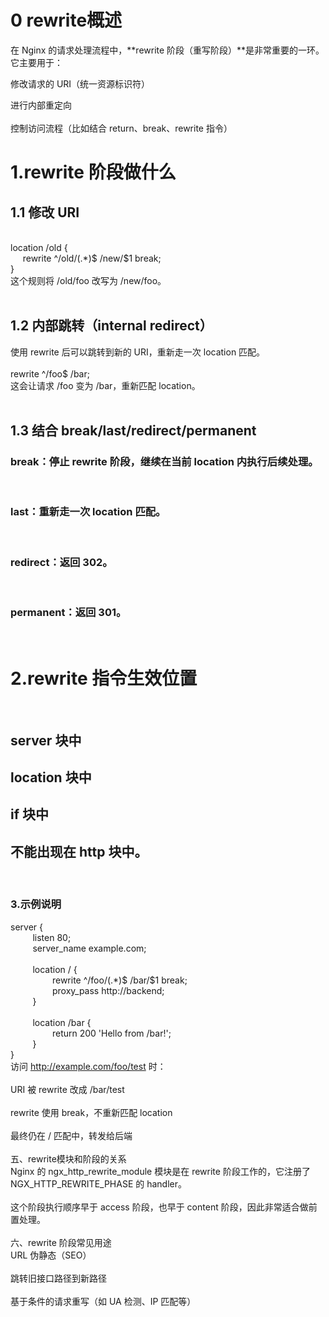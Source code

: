 # 0 rewrite概述
在 Nginx 的请求处理流程中，**rewrite 阶段（重写阶段）**是非常重要的一环。它主要用于：<br>

修改请求的 URI（统一资源标识符）<br>

进行内部重定向<br>
<br>
控制访问流程（比如结合 return、break、rewrite 指令）<br>
# 1.rewrite 阶段做什么<br>
## 1.1 修改 URI<br>
<br>
location /old {<br>
&nbsp;&nbsp;&nbsp;&nbsp;    rewrite ^/old/(.*)$ /new/$1 break;<br>
}<br>
这个规则将 /old/foo 改写为 /new/foo。<br>
<br>

## 1.2 内部跳转（internal redirect）<br>
使用 rewrite 后可以跳转到新的 URI，重新走一次 location 匹配。<br>
<br>
rewrite ^/foo$ /bar;<br>
这会让请求 /foo 变为 /bar，重新匹配 location。<br>
<br>
## 1.3 结合 break/last/redirect/permanent<br>
### break：停止 rewrite 阶段，继续在当前 location 内执行后续处理。<br>
<br>

### last：重新走一次 location 匹配。<br>
<br>

### redirect：返回 302。<br>
<br>

### permanent：返回 301。<br>
<br>

# 2.rewrite 指令生效位置<br>
<br>

## server 块中<br>

## location 块中<br>

## if 块中<br>

## 不能出现在 http 块中。<br>
<br>

### 3.示例说明<br>

server {<br>
&nbsp;&nbsp;&nbsp;&nbsp;&nbsp;&nbsp;&nbsp;&nbsp;    listen 80;<br>
&nbsp;&nbsp;&nbsp;&nbsp;&nbsp;&nbsp;&nbsp;&nbsp;    server_name example.com;<br>
<br>
&nbsp;&nbsp;&nbsp;&nbsp;&nbsp;&nbsp;&nbsp;&nbsp;    location / {<br>
&nbsp;&nbsp;&nbsp;&nbsp;&nbsp;&nbsp;&nbsp;&nbsp;&nbsp;&nbsp;&nbsp;&nbsp;&nbsp;&nbsp;&nbsp;&nbsp;        rewrite ^/foo/(.*)$ /bar/$1 break;<br>
&nbsp;&nbsp;&nbsp;&nbsp;&nbsp;&nbsp;&nbsp;&nbsp;&nbsp;&nbsp;&nbsp;&nbsp;&nbsp;&nbsp;&nbsp;&nbsp;        proxy_pass http://backend;<br>
&nbsp;&nbsp;&nbsp;&nbsp;&nbsp;&nbsp;&nbsp;&nbsp;    }<br>
<br>
&nbsp;&nbsp;&nbsp;&nbsp;&nbsp;&nbsp;&nbsp;&nbsp;    location /bar {<br>
&nbsp;&nbsp;&nbsp;&nbsp;&nbsp;&nbsp;&nbsp;&nbsp;&nbsp;&nbsp;&nbsp;&nbsp;&nbsp;&nbsp;&nbsp;&nbsp;       return 200 'Hello from /bar!';<br>
&nbsp;&nbsp;&nbsp;&nbsp;&nbsp;&nbsp;&nbsp;&nbsp;    }<br>
}<br>
访问 http://example.com/foo/test 时：<br>
<br>
URI 被 rewrite 改成 /bar/test<br>
<br>
rewrite 使用 break，不重新匹配 location<br>
<br>
最终仍在 / 匹配中，转发给后端<br>
<br>
五、rewrite模块和阶段的关系<br>
Nginx 的 ngx_http_rewrite_module 模块是在 rewrite 阶段工作的，它注册了 NGX_HTTP_REWRITE_PHASE 的 handler。<br>
<br>
这个阶段执行顺序早于 access 阶段，也早于 content 阶段，因此非常适合做前置处理。<br>
<br>
六、rewrite 阶段常见用途<br>
URL 伪静态（SEO）<br>
<br>
跳转旧接口路径到新路径<br>
<br>
基于条件的请求重写（如 UA 检测、IP 匹配等）<br>
